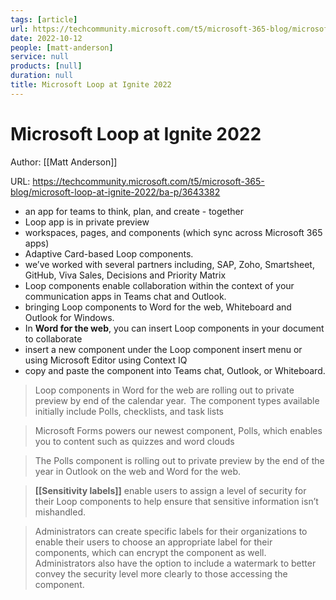```yaml
---
tags: [article]
url: https://techcommunity.microsoft.com/t5/microsoft-365-blog/microsoft-loop-at-ignite-2022/ba-p/3643382
date: 2022-10-12
people: [matt-anderson]
service: null
products: [null] 
duration: null
title: Microsoft Loop at Ignite 2022
---
```


# Microsoft Loop at Ignite 2022

Author: [[Matt Anderson]]

URL: https://techcommunity.microsoft.com/t5/microsoft-365-blog/microsoft-loop-at-ignite-2022/ba-p/3643382

- an app for teams to think, plan, and create - together
- Loop app is in private preview
- workspaces, pages, and components (which sync across Microsoft 365 apps)
- Adaptive Card-based Loop components.
- we’ve worked with several partners including, SAP, Zoho, Smartsheet, GitHub, Viva Sales, Decisions and Priority Matrix
- Loop components enable collaboration within the context of your communication apps in Teams chat and Outlook.
- bringing Loop components to Word for the web, Whiteboard and Outlook for Windows. 
- In **Word for the web**, you can insert Loop components in your document to collaborate
- insert a new component under the Loop component insert menu or using Microsoft Editor using Context IQ
- copy and paste the component into Teams chat, Outlook, or Whiteboard.

> Loop components in Word for the web are rolling out to private preview by end of the calendar year.  The component types available initially include Polls, checklists, and task lists

> Microsoft Forms powers our newest component, Polls, which enables you to content such as quizzes and word clouds

> The Polls component is rolling out to private preview by the end of the year in Outlook on the web and Word for the web. 

> **[[Sensitivity labels]]** enable users to assign a level of security for their Loop components to help ensure that sensitive information isn’t mishandled.

> Administrators can create specific labels for their organizations to enable their users to choose an appropriate label for their components, which can encrypt the component as well. Administrators also have the option to include a watermark to better convey the security level more clearly to those accessing the component. 
